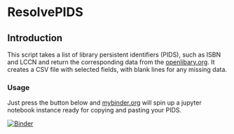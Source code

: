 # ResolvePIDS

## Introduction

This script takes a list of library persistent identifiers (PIDS), such as ISBN and LCCN and return the corresponding
data from the [openlibary.org](http://openlibrary.org).  It creates a CSV file with selected fields, with blank lines for any missing data.
 
### Usage

Just press the button below and [mybinder.org](http://mybinder.org) will spin up a jupyter notebook instance ready for copying and pasting your PIDS. 


[![Binder](https://mybinder.org/badge.svg)](https://mybinder.org/v2/gh/eresearchrmit/resolvepids.git/master?urlpath=lab/tree/index.ipynb)

